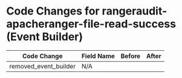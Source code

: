 # Code Changes for rangeraudit-apacheranger-file-read-success (Event Builder)

| Code Change | Field Name | Before | After |
|-------------|------------|--------|-------|
| removed_event_builder | N/A |  |  |